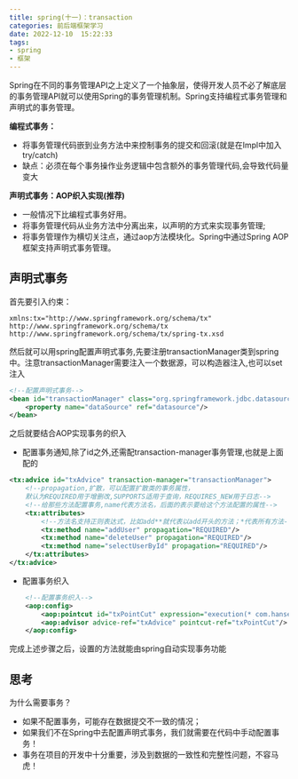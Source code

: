 ```yaml
---
title: spring(十一)：transaction
categories: 前后端框架学习
date: 2022-12-10  15:22:33
tags: 
- spring
- 框架 
---
```


Spring在不同的事务管理API之上定义了一个抽象层，使得开发人员不必了解底层的事务管理API就可以使用Spring的事务管理机制。Spring支持编程式事务管理和声明式的事务管理。

**编程式事务：**

- 将事务管理代码嵌到业务方法中来控制事务的提交和回滚(就是在Impl中加入try/catch)
- 缺点：必须在每个事务操作业务逻辑中包含额外的事务管理代码,会导致代码量变大

**声明式事务：AOP织入实现(推荐)**

- 一般情况下比编程式事务好用。
- 将事务管理代码从业务方法中分离出来，以声明的方式来实现事务管理;
- 将事务管理作为横切关注点，通过aop方法模块化。Spring中通过Spring AOP框架支持声明式事务管理。

## 声明式事务

首先要引入约束：

```
xmlns:tx="http://www.springframework.org/schema/tx"
http://www.springframework.org/schema/tx
http://www.springframework.org/schema/tx/spring-tx.xsd
```
然后就可以用spring配置声明式事务,先要注册transactionManager类到spring中。注意transactionManager需要注入一个数据源，可以构造器注入,也可以set注入
```xml
<!--配置声明式事务-->
<bean id="transactionManager" class="org.springframework.jdbc.datasource.DataSourceTransactionManager">
    <property name="dataSource" ref="datasource"/>
</bean>
```
之后就要结合AOP实现事务的织入
- 配置事务通知,除了id之外,还需配transaction-manager事务管理,也就是上面配的
```xml
<tx:advice id="txAdvice" transaction-manager="transactionManager">
    <!--propagation,扩散，可以配置扩散类的事务属性，
    默认为REQUIRED用于增删改,SUPPORTS适用于查询，REQUIRES_NEW用于日志-->
    <!--给那些方法配置事务,name代表方法名，后面的表示要给这个方法配置的属性-->
    <tx:attributes>
        <!--方法名支持正则表达式，比如add**就代表以add开头的方法；*代表所有方法-->
        <tx:method name="addUser" propagation="REQUIRED"/>
        <tx:method name="deleteUser" propagation="REQUIRED"/>
        <tx:method name="selectUserById" propagation="REQUIRED"/>
    </tx:attributes>
</tx:advice>
```
- 配置事务织入
```xml
    <!--配置事务织入-->
    <aop:config>
        <aop:pointcut id="txPointCut" expression="execution(* com.hanser.mapper.*.*(..))"/>
        <aop:advisor advice-ref="txAdvice" pointcut-ref="txPointCut"/>
    </aop:config>
```
完成上述步骤之后，设置的方法就能由spring自动实现事务功能

## 思考

为什么需要事务？

- 如果不配置事务，可能存在数据提交不一致的情况；
- 如果我们不在Spring中去配置声明式事务，我们就需要在代码中手动配置事务！
- 事务在项目的开发中十分重要，涉及到数据的一致性和完整性问题，不容马虎！